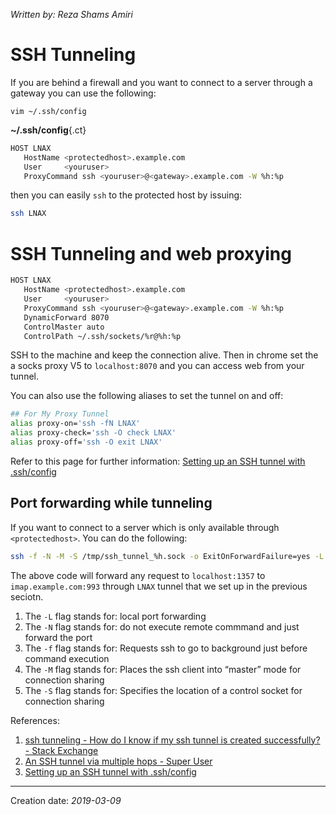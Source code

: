 _Written by: Reza Shams Amiri_
# SSH Tunneling
If you are behind a firewall and you want to connect to a server through a gateway you can use the following:

```
vim ~/.ssh/config
```

__~/.ssh/config__{.ct}
``` sh
HOST LNAX
   HostName <protectedhost>.example.com
   User     <youruser>
   ProxyCommand ssh <youruser>@<gateway>.example.com -W %h:%p
```

then you can easily `ssh` to the protected host by issuing:

``` sh
ssh LNAX
```

# SSH Tunneling and web proxying
``` sh
HOST LNAX
   HostName <protectedhost>.example.com
   User     <youruser>
   ProxyCommand ssh <youruser>@<gateway>.example.com -W %h:%p
   DynamicForward 8070
   ControlMaster auto
   ControlPath ~/.ssh/sockets/%r@%h:%p
```
SSH to the machine and keep the connection alive. Then in chrome set the a socks proxy V5 to `localhost:8070` and you can access web from your tunnel. 

You can also use the following aliases to set the tunnel on and off:
``` sh
## For My Proxy Tunnel
alias proxy-on='ssh -fN LNAX'
alias proxy-check='ssh -O check LNAX'
alias proxy-off='ssh -O exit LNAX'
```

Refer to this page for further information:
[Setting up an SSH tunnel with .ssh/config][SUASTWSC]

## Port forwarding while tunneling
If you want to connect to a server which is only available through `<protectedhost>`. You can do the following:

``` sh
ssh -f -N -M -S /tmp/ssh_tunnel_%h.sock -o ExitOnForwardFailure=yes -L 1357:imap.example.com:993 LNAX
```

The above code will forward any request to `localhost:1357` to `imap.example.com:993` through `LNAX` tunnel that we set up in the previous seciotn. 
1. The `-L` flag stands for: local port forwarding
1. The `-N` flag stands for: do not execute remote commmand and just forward the port
1. The `-f` flag stands for: Requests ssh to go to background just before command execution
1. The `-M` flag stands for: Places the ssh client into “master” mode for connection sharing
1. The `-S` flag stands for:  Specifies the location of a control socket for connection sharing

References:
1. [ssh tunneling - How do I know if my ssh tunnel is created successfully? - Stack Exchange][STHDIKIMSTICSULSE]
2. [An SSH tunnel via multiple hops - Super User][ASTVMHSU]
3. [Setting up an SSH tunnel with .ssh/config][SUASTWSC]



* * *
Creation date: _2019-03-09_

[STHDIKIMSTICSULSE]: https://unix.stackexchange.com/a/29949/114816
[ASTVMHSU]: https://superuser.com/a/170592/285113
[SUASTWSC]: https://starkandwayne.com/blog/setting-up-an-ssh-tunnel-with-ssh-config/
